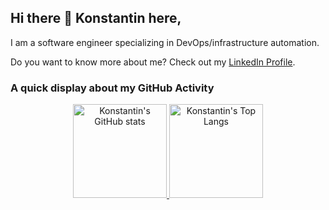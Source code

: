 ## Hi there 👋 Konstantin here,

I am a software engineer specializing in DevOps/infrastructure automation.

<!-- 
I am currently actively looking for a new job as Software Engineer, DevOps Engineer, System Administrator or Infrastructure Automation Engineer.

Do you have any offers or want to know more about me? Check out my [CV](https://github.com/chpock/chpock/blob/main/assets/CV%20Konstantin%20Kushnir.pdf) or [LinkedIn Profile](https://www.linkedin.com/in/kku/).
-->
Do you want to know more about me? Check out my [LinkedIn Profile](https://www.linkedin.com/in/kku/).

### A quick display about my GitHub Activity
<p align='center'>
   <a href="https://github-readme-stats.vercel.app/api?username=chpock&show_icons=true&theme=transparent&count_private=true">
       <img height=150 title="Konstantin's GitHub stats" src="https://github-readme-stats.vercel.app/api?username=chpock&show_icons=true&theme=transparent&count_private=true"/>
   </a>
   <a href="[https://github.com/romankh3/github-readme-stats](https://github-readme-stats.vercel.app/api/top-langs/?username=chpock&layout=compact)">
       <img height=150 title="Konstantin's Top Langs" src="https://github-readme-stats.vercel.app/api/top-langs/?username=chpock&layout=compact"/>
   </a>
</p>
